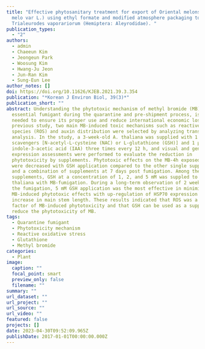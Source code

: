 ```yaml
---
title: "Effective phytosanitary treatment for export of Oriental melons (Cucumis
  melo var L.) using ethyl formate and modified atmosphere packaging to control
  Trialeurodes vaporariorum (Hemiptera: Aleyrodidae). "
publication_types:
  - "2"
authors:
  - admin
  - Chaeeun Kim
  - Jeongeun Park
  - Woosung Kim
  - Hwang-Ju Jeon
  - Jun-Ran Kim
  - Sung-Eun Lee
author_notes: []
doi: https://doi.org/10.11626/KJEB.2021.39.3.354
publication: "*Korean J Environ Biol, 39(3)*"
publication_short: ""
abstract: Understanding the phytotoxic mechanism of methyl bromide (MB), an
  essential fumigant during the quarantine and pre-shipment process, is urgently
  needed to ensure its proper use and reduce international economic losses. In a
  previous study, two main MB-induced toxic mechanisms such as reactive oxygen
  species (ROS) and auxin distribution were selected by analyzing transcriptomic
  analysis. In the study, a 3-week-old A. thaliana was supplied with 1 mM ROS
  scavengers [N-acetyl-L-cysteine (NAC) or L-glutathione (GSH)] and 1 μM
  indole-3-acetic acid (IAA) three times every 12 h, and visual and gene
  expression assessments were performed to evaluate the reduction in
  phytotoxicity by supplements. Phytotoxic effects on the MB-4h exposed group
  were decreased with GSH application compared to the other single supplements
  and a combination of supplements at 7 days post fumigation. Among these
  supplements, GSH at a concentration of 1, 2, and 5 mM was suppled to A.
  thaliana with MB-fumigation. During a long-term observation of 2 weeks after
  the fumigation, 5 mM GSH application was the most effective in minimizing
  MB-induced phytotoxic effects with up-regulation of HSP70 expression and
  increase in main stem length. These results indicated that ROS was a main key
  factor of MB-induced phytotoxicity and that GSH can be used as a supplement to
  reduce the phytotoxicity of MB.
tags:
  - Quarantine fumigant
  - Phytotoxicity mechanism
  - Reactive oxidative stress
  - Glutathione
  - Methyl bromide
categories:
  - Plant
image:
  caption: ""
  focal_point: smart
  preview_only: false
  filename: ""
summary: ""
url_dataset: ""
url_project: ""
url_source: ""
url_video: ""
featured: false
projects: []
date: 2023-04-30T09:52:09.965Z
publishDate: 2017-01-01T00:00:00.000Z
---
```

